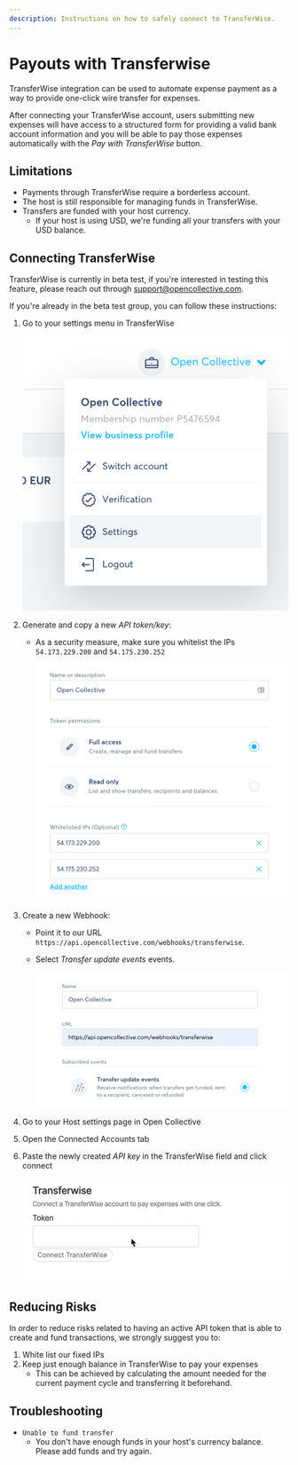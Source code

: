 ```yaml
---
description: Instructions on how to safely connect to TransferWise.
---
```


# Payouts with Transferwise

TransferWise integration can be used to automate expense payment as a way to provide one-click wire transfer for expenses.

After connecting your TransferWise account, users submitting new expenses will have access to a structured form for providing a valid bank account information and you will be able to pay those expenses automatically with the _Pay with TransferWise_ button.

## Limitations

* Payments through TransferWise require a borderless account.
* The host is still responsible for managing funds in TransferWise.
* Transfers are funded with your host currency.
  * If your host is using USD, we're funding all your transfers with your USD balance.

## Connecting TransferWise

TransferWise is currently in beta test, if you're interested in testing this feature, please reach out through support@opencollective.com.

If you're already in the beta test group, you can follow these instructions:

1. Go to your settings menu in TransferWise

   ![](../../.gitbook/assets/transferwise_settings.png)

2. Generate and copy a new _API token/key_:
   * As a security measure, make sure you whitelist the IPs `54.173.229.200` and `54.175.230.252`

     ![](../../.gitbook/assets/transferwise_token.png)
3. Create a new Webhook:
   * Point it to our URL `https://api.opencollective.com/webhooks/transferwise`.
   * Select _Transfer update events_ events.

     ![](../../.gitbook/assets/transferwise_webhook.png)
4. Go to your Host settings page in Open Collective
5. Open the Connected Accounts tab
6. Paste the newly created _API key_ in the TransferWise field and click connect

   ![](../../.gitbook/assets/transferwise_connect.gif)

## Reducing Risks

In order to reduce risks related to having an active API token that is able to create and fund transactions, we strongly suggest you to:

1. White list our fixed IPs
2. Keep just enough balance in TransferWise to pay your expenses
   * This can be achieved by calculating the amount needed for the current payment cycle and transferring it beforehand.

## Troubleshooting

* `Unable to fund transfer`
  * You don't have enough funds in your host's currency balance. Please add funds and try again.

